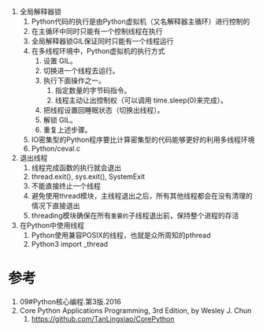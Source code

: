 

1. 全局解释器锁
    1. Python代码的执行是由Python虚拟机（又名解释器主循环）进行控制的
    2. 在主循环中同时只能有一个控制线程在执行
    3. 全局解释器锁GIL保证同时只能有一个线程运行
    4. 在多线程环境中，Python虚拟机的执行方式
        1. 设置 GIL。
        2. 切换进一个线程去运行。
        3. 执行下面操作之一。
            1. 指定数量的字节码指令。
            2. 线程主动让出控制权（可以调用 time.sleep(0)来完成）。
        4. 把线程设置回睡眠状态（切换出线程）。
        5. 解锁 GIL。
        6. 重复上述步骤。
    5. IO密集型的Python程序要比计算密集型的代码能够更好的利用多线程环境
    6. Python/ceval.c
2. 退出线程
    1. 线程完成函数的执行就会退出
    2. thread.exit(), sys.exit(), SystemExit
    3. 不能直接终止一个线程
    4. 避免使用thread模块，主线程退出之后，所有其他线程都会在没有清理的情况下直接退出
    5. threading模块确保在所有`重要的`子线程退出前，保持整个进程的存活
3. 在Python中使用线程
    1. Python使用兼容POSIX的线程，也就是众所周知的pthread
    2. Python3 import _thread



# 参考

1. 09#Python核心编程.第3版.2016
2. Core Python Applications Programming, 3rd Edition, by Wesley J. Chun
    1. https://github.com/TanLingxiao/CorePython